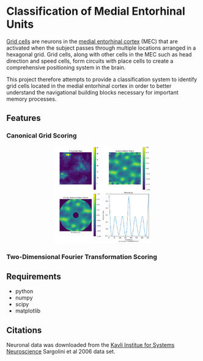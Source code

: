# Classification of Medial Entorhinal Units

[Grid cells](http://www.scholarpedia.org/article/Grid_cells) are neurons in the [medial entorhinal cortex](http://www.scholarpedia.org/article/Entorhinal_cortex) (MEC) that are activated when the subject passes through multiple locations arranged in a hexagonal grid. Grid cells, along with other cells in the MEC such as head direction and speed cells, form circuits with place cells to create a comprehensive positioning system in the brain.

This project therefore attempts to provide a classification system to identify grid cells located in the medial entorhinal cortex in order to better understand the navigational building blocks necessary for important memory processes. 

## Features

### Canonical Grid Scoring

<p align="center">
<img src="images/canonical_scoring_example.png" width="50%" height="50%">
</p>

### Two-Dimensional Fourier Transformation Scoring

## Requirements

* python
* numpy
* scipy
* matplotlib

## Citations

Neuronal data was downloaded from the [Kavli Institue for Systems Neuroscience](https://www.ntnu.edu/kavli/research/grid-cell-data) Sargolini et al 2006 data set. 


